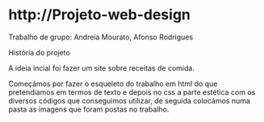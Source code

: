 # http://Projeto-web-design
Trabalho de grupo: Andreia Mourato, Afonso Rodrigues

História do projeto

A ideia incial foi fazer um site sobre receitas de comida.

Começámos por fazer o esqueleto do trabalho em html do que pretendiamos em termos de texto e depois no css a parte estética com os diversos códigos que conseguimos utilizar, de seguida colocámos numa pasta as imagens que foram postas no trabalho.
